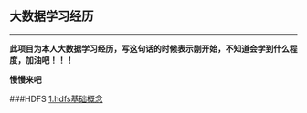 ## 大数据学习经历

--------------------
__此项目为本人大数据学习经历，写这句话的时候表示刚开始，不知道会学到什么程度，加油吧！！！__

__慢慢来吧__

###HDFS
[1.hdfs基础概念](/hdfs/hdfs基础概念.md)



